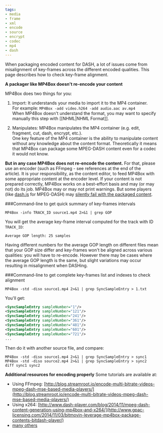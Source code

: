 ```yaml
---
tags:
- media
- frame
- xml
- encode
- source
- encrypt
- codec
- mp4
- dash
---
```


When packaging encoded content for DASH, a lot of issues come from misalignment of key-frames across the different encoded qualities. This page describes how to check key-frame alignment. 

**A packager like MP4Box doesn't re-encode your content** 

MP4Box does two things for you:

1.  Import: It understands your media to import it to the MP4 container.   
 For example: `MP4Box -add video.h264 -add audio.aac av.mp4`   
 When MP4Box doesn't understand the format, you may want to specify manually this step with [[NHML|NHML Format]].
 
2.  Manipulates: MP4Box manipulates the MP4 container (e.g. edit, fragment, cut, dash, encrypt, etc.).  
 One key feature of the MP4 container is the ability to manipulate content without any knowledge about the content format. Theoretically it means that MP4Box can package some MPEG-DASH content even for a codec it would not know.

**But in any case MP4Box does not re-encode the content.** For that, please use an encoder (such as FFmpeg - see references at the end of the article). It is your responsibility, as the content editor, to feed MP4Box with some appropriate content at the encoder level. If your content is not prepared correctly, MP4Box works on a best-effort basis and may (or may not) do its job. MP4Box may or may not print warnings. But some players (like [dash.js](https://github.com/Dash-Industry-Forum/dash.js) for MPEG-DASH) may [silently fail with the packaged content](https://github.com/gpac/gpac/issues/215). 

###Command-line to get quick summary of key-frames intervals

```
MP4Box -info TRACK_ID source1.mp4 2>&1 | grep GOP
```

You will get the average key-frame interval computed for the track with ID `TRACK_ID`:

```
Average GOP length: 25 samples
```

Having different numbers for the average GOP length on different files mean that your GOP size differ and key-frames won't be aligned across various qualities: you will have to re-encode. However there may be cases where the average GOP length is the same, but slight variations may occur resulting in misalignment when DASHing. 

###Command-line to get complete key-frames list and indexes to check alignment

```
MP4Box -std -diso source1.mp4 2>&1 | grep SyncSampleEntry > 1.txt
```

You'll get:

```xml
<SyncSampleEntry sampleNumber="1"/>
<SyncSampleEntry sampleNumber="121"/>
<SyncSampleEntry sampleNumber="241"/>
<SyncSampleEntry sampleNumber="361"/>
<SyncSampleEntry sampleNumber="481"/>
<SyncSampleEntry sampleNumber="601"/>
<SyncSampleEntry sampleNumber="721"/>
...
```

Then do it with another source file, and compare:

```
MP4Box -std -diso source1.mp4 2>&1 | grep SyncSampleEntry > sync1
MP4Box -std -diso source2.mp4 2>&1 | grep SyncSampleEntry > sync2
diff sync1 sync2
```

**Additional resources for encoding properly** Some tutorials are available at:

*   Using FFmpeg: [http://blog.streamroot.io/encode-multi-bitrate-videos-mpeg-dash-mse-based-media-players/](http://blog.streamroot.io/encode-multi-bitrate-videos-mpeg-dash-mse-based-media-players/)
*   Using x264: [http://www.dash-player.com/blog/2014/11/mpeg-dash-content-generation-using-mp4box-and-x264/](http://www.gpac-licensing.com/2014/11/03/bitmovin-leverage-mp4box-package-contents-bitdash-player/)
*   [many others](https://www.google.fr/?q=dash%20encoding%20mp4box#safe=off&q=dash+encoding+mp4box)
